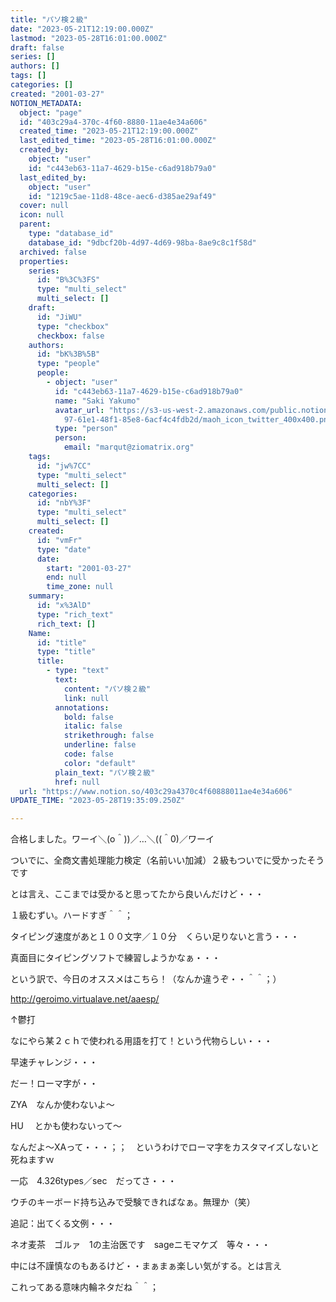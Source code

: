```yaml
---
title: "パソ検２級"
date: "2023-05-21T12:19:00.000Z"
lastmod: "2023-05-28T16:01:00.000Z"
draft: false
series: []
authors: []
tags: []
categories: []
created: "2001-03-27"
NOTION_METADATA:
  object: "page"
  id: "403c29a4-370c-4f60-8880-11ae4e34a606"
  created_time: "2023-05-21T12:19:00.000Z"
  last_edited_time: "2023-05-28T16:01:00.000Z"
  created_by:
    object: "user"
    id: "c443eb63-11a7-4629-b15e-c6ad918b79a0"
  last_edited_by:
    object: "user"
    id: "1219c5ae-11d8-48ce-aec6-d385ae29af49"
  cover: null
  icon: null
  parent:
    type: "database_id"
    database_id: "9dbcf20b-4d97-4d69-98ba-8ae9c8c1f58d"
  archived: false
  properties:
    series:
      id: "B%3C%3FS"
      type: "multi_select"
      multi_select: []
    draft:
      id: "JiWU"
      type: "checkbox"
      checkbox: false
    authors:
      id: "bK%3B%5B"
      type: "people"
      people:
        - object: "user"
          id: "c443eb63-11a7-4629-b15e-c6ad918b79a0"
          name: "Saki Yakumo"
          avatar_url: "https://s3-us-west-2.amazonaws.com/public.notion-static.com/3ad1c4\
            97-61e1-48f1-85e8-6acf4c4fdb2d/maoh_icon_twitter_400x400.png"
          type: "person"
          person:
            email: "marqut@ziomatrix.org"
    tags:
      id: "jw%7CC"
      type: "multi_select"
      multi_select: []
    categories:
      id: "nbY%3F"
      type: "multi_select"
      multi_select: []
    created:
      id: "vmFr"
      type: "date"
      date:
        start: "2001-03-27"
        end: null
        time_zone: null
    summary:
      id: "x%3AlD"
      type: "rich_text"
      rich_text: []
    Name:
      id: "title"
      type: "title"
      title:
        - type: "text"
          text:
            content: "パソ検２級"
            link: null
          annotations:
            bold: false
            italic: false
            strikethrough: false
            underline: false
            code: false
            color: "default"
          plain_text: "パソ検２級"
          href: null
  url: "https://www.notion.so/403c29a4370c4f60888011ae4e34a606"
UPDATE_TIME: "2023-05-28T19:35:09.250Z"

---
```

<link rel="stylesheet" href="https://cdn.jsdelivr.net/npm/katex@0.16.2/dist/katex.min.css" integrity="sha384-bYdxxUwYipFNohQlHt0bjN/LCpueqWz13HufFEV1SUatKs1cm4L6fFgCi1jT643X" crossorigin="anonymous">


合格しました。ワーイ＼(o＾))／…＼((＾0)／ワーイ


ついでに、全商文書処理能力検定（名前いい加減）２級もついでに受かったそうです


とは言え、ここまでは受かると思ってたから良いんだけど・・・


１級むずい。ハードすぎ＾＾；


タイピング速度があと１００文字／１０分　くらい足りないと言う・・・


真面目にタイピングソフトで練習しようかなぁ・・・


という訳で、今日のオススメはこちら！（なんか違うぞ・・＾＾；）


http://geroimo.virtualave.net/aaesp/


↑鬱打


なにやら某２ｃｈで使われる用語を打て！という代物らしい・・・


早速チャレンジ・・・


だー！ローマ字が・・


ZYA　なんか使わないよ～


HU　 とかも使わないって～


なんだよ～XAって・・・；；　というわけでローマ字をカスタマイズしないと死ねますｗ


一応　4.326types／sec　だってさ・・・


ウチのキーボード持ち込みで受験できればなぁ。無理か（笑）


追記：出てくる文例・・・


ネオ麦茶　ゴルァ　1の主治医です　sageニモマケズ　等々・・・


中には不謹慎なのもあるけど・・まぁまぁ楽しい気がする。とは言え


これってある意味内輪ネタだね＾＾；

